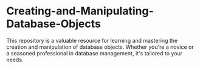 # Creating-and-Manipulating-Database-Objects
This repository is a valuable resource for learning and mastering the creation and manipulation of database objects. Whether you're a novice or a seasoned professional in database management, it's tailored to your needs.
